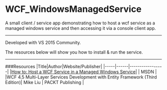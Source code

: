 # WCF_WindowsManagedService
A small client / service app demonstrating how to host a wcf service as a managed windows service and then accessing it via a console client app.

---

Developed with VS 2015 Community.

The resources below will show you how to install & run the service.

---

###Resources
|Title|Author|Website/Publisher|
|-----|------|-----------------|
|[How to: Host a WCF Service in a Managed Windows Service](https://msdn.microsoft.com/en-us/library/ms733069(v=vs.110).aspx)| | MSDN |
|WCF 4.5 Multi-Layer Services Development with Entity Framework (Third Edition)| Mike Liu | PACKT Publishing |

